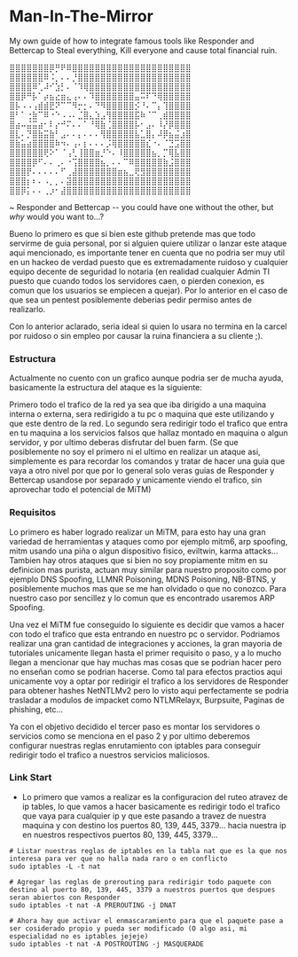 # Man-In-The-Mirror
My own guide of how to integrate famous tools like Responder and Bettercap to Steal everything, Kill everyone and cause total financial ruin.


⣿⣿⣿⣿⣿⣿⣿⡿⡛⠟⠿⣿⣿⣿⣿⣿⣿⣿⣿⣿⣿⣿⣿⣿⣿⣿⣿⣿⣿⣿⣿⣿
⣿⣿⣿⣿⣿⣿⠿⠨⡀⠄⠄⡘⣿⣿⣿⣿⣿⣿⣿⣿⣿⣿⣿⣿⣿⣿⣿⣿⣿⣿⣿⣿
⣿⣿⣿⣿⠿⢁⠼⠊⣱⡃⠄⠈⠹⢿⣿⣿⣿⣿⣿⣿⣿⣿⣿⣿⣿⣿⣿⣿⣿⣿⣿⣿
⣿⣿⡿⠛⡧⠁⡴⣦⣔⣶⣄⢠⠄⠄⠹⣿⣿⣿⣿⣿⣿⣿⣤⠭⠏⠙⢿⣿⣿⣿⣿⣿
⣿⡧⠠⠠⢠⣾⣾⣟⠝⠉⠉⠻⡒⡂⠄⠙⠻⣿⣿⣿⣿⣿⡪⠘⠄⠉⡄⢹⣿⣿⣿⣿
⣿⠃⠁⢐⣷⠉⠿⠐⠑⠠⠠⠄⣈⣿⣄⣱⣠⢻⣿⣿⣿⣿⣯⠷⠈⠉⢀⣾⣿⣿⣿⣿
⣿⣴⠤⣬⣭⣴⠂⠇⡔⠚⠍⠄⠄⠁⠘⢿⣷⢈⣿⣿⣿⣿⡧⠂⣠⠄⠸⡜⡿⣿⣿⣿
⣿⣇⠄⡙⣿⣷⣭⣷⠃⣠⠄⠄⡄⠄⠄⠄⢻⣿⣿⣿⣿⣿⣧⣁⣿⡄⠼⡿⣦⣬⣰⣿
⣿⣷⣥⣴⣿⣿⣿⣿⠷⠲⠄⢠⠄⡆⠄⠄⠄⡨⢿⣿⣿⣿⣿⣿⣎⠐⠄⠈⣙⣩⣿⣿
⣿⣿⣿⣿⣿⣿⢟⠕⠁⠈⢠⢃⢸⣿⣿⣶⡘⠑⠄⠸⣿⣿⣿⣿⣿⣦⡀⡉⢿⣧⣿⣿
⣿⣿⣿⣿⡿⠋⠄⠄⢀⠄⠐⢩⣿⣿⣿⣿⣦⡀⠄⠄⠉⠿⣿⣿⣿⣿⣿⣷⣨⣿⣿⣿
⣿⣿⣿⡟⠄⠄⠄⠄⠄⠋⢀⣼⣿⣿⣿⣿⣿⣿⣿⣶⣦⣀⢟⣻⣿⣿⣿⣿⣿⣿⣿⣿
⣿⣿⣿⡆⠆⠄⠠⡀⡀⠄⣽⣿⣿⣿⣿⣿⣿⣿⣿⣿⣿⣿⣿⣿⣿⣿⣿⣿⣿⣿⣿⣿
⣿⣿⡿⡅⠄⠄⢀⡰⠂⣼⣿⣿⣿⣿⣿⣿⣿⣿⣿⣿⣿⣿⣿⣿⣿⣿⣿⣿⣿⣿⣿⣿

~ Responder and Bettercap -- you could have 
    one without the other, but *why* would you want to...?

Bueno lo primero es que si bien este github pretende mas que todo servirme de guia personal, por si alguien quiere utilizar o lanzar este ataque aqui mencionado, es importante tener en cuenta que no podria ser muy util en un hackeo de verdad puesto que es extremadamente ruidoso y cualquier equipo decente de seguridad lo notaria (en realidad cualquier Admin TI puesto que cuando todos los servidores caen, o pierden conexion, es comun que los usuarios se empiecen a quejar). Por lo anterior en el caso de que sea un pentest posiblemente deberias pedir permiso antes de realizarlo.

Con lo anterior aclarado, seria ideal si quien lo usara no termina en la carcel por ruidoso o sin empleo por causar la ruina financiera a su cliente ;).

### Estructura
Actualmente no cuento con un grafico aunque podria ser de mucha ayuda, basicamente la estructura del ataque es la siguiente:

Primero todo el trafico de la red ya sea que iba dirigido a una maquina interna o externa, sera redirigido a tu pc o maquina que este utilizando y que este dentro de la red. Lo segundo sera redirigir todo el trafico que entra en tu maquina a los servicios falsos que hallaz montado en maquina o algun servidor, y por ultimo deberas disfrutar del buen farm. 
(Se que posiblemente no soy el primero ni el ultimo en realizar un ataque asi, simplemente es para recordar los comandos y tratar de hacer una guia que vaya a otro nivel por que por lo general solo veras guias de Responder y Bettercap usandose por separado y unicamente viendo el trafico, sin aprovechar todo el potencial de MiTM)

### Requisitos
Lo primero es haber logrado realizar un MiTM, para esto hay una gran variedad de herramientas y ataques como por ejemplo mitm6, arp spoofing, mitm usando una piña o algun dispositivo fisico, eviltwin, karma attacks... Tambien hay otros ataques que si bien no soy propiamente mitm en su definicion mas purista, actuan muy similar para nuestro proposito como por ejemplo DNS Spoofing, LLMNR Poisoning, MDNS Poisoning, NB-BTNS, y posiblemente muchos mas que se me han olvidado o que no conozco. Para nuestro caso por sencillez y lo comun que es encontrado usaremos ARP Spoofing.

Una vez el MiTM fue conseguido lo siguiente es decidir que vamos a hacer con todo el trafico que esta entrando en nuestro pc o servidor. Podriamos realizar una gran cantidad de integraciones y acciones, la gran mayoria de tutoriales unicamente llegan hasta el primer requisito o paso, y a lo mucho llegan a mencionar que hay muchas mas cosas que se podrian hacer pero no enseñan como se podrian hacerse. Como tal para efectos practios aqui unicamente voy a optar por redirigir el trafico a los servidores de Responder para obtener hashes NetNTLMv2 pero lo visto aqui perfectamente se podria trasladar a modulos de impacket como NTLMRelayx, Burpsuite, Paginas de phishing, etc...

Ya con el objetivo decidido el tercer paso es montar los servidores o servicios como se menciona en el paso 2 y por ultimo deberemos configurar nuestras reglas enrutamiento con iptables para conseguir redirigir todo el trafico a nuestros servicios maliciosos.

### Link Start
- Lo primero que vamos a realizar es la configuracion del ruteo atravez de ip tables, lo que vamos a hacer basicamente es redirigir todo el trafico que vaya para cualquier ip y que este pasando a travez de nuestra maquina y con destino los puertos 80, 139, 445, 3379... hacia nuestra ip en nuestros respectivos puertos 80, 139, 445, 3379...
```
# Listar nuestras reglas de iptables en la tabla nat que es la que nos interesa para ver que no halla nada raro o en conflicto
sudo iptables -L -t nat

# Agregar las reglas de prerouting para redirigir todo paquete con destino al puerto 80, 139, 445, 3379 a nuestros puertos que despues seran abiertos con Responder
sudo iptables -t nat -A PREROUTING -j DNAT

# Ahora hay que activar el enmascaramiento para que el paquete pase a ser cosiderado propio y pueda ser modificado (O algo asi, mi especialidad no es iptables jejeje)
sudo iptables -t nat -A POSTROUTING -j MASQUERADE

```
